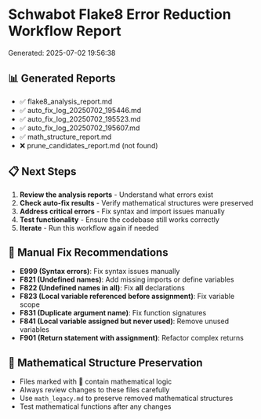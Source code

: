 # Schwabot Flake8 Error Reduction Workflow Report

Generated: 2025-07-02 19:56:38

## 📊 Generated Reports
- ✅ flake8_analysis_report.md
- ✅ auto_fix_log_20250702_195446.md
- ✅ auto_fix_log_20250702_195523.md
- ✅ auto_fix_log_20250702_195607.md
- ✅ math_structure_report.md
- ❌ prune_candidates_report.md (not found)

## 📋 Next Steps
1. **Review the analysis reports** - Understand what errors exist
2. **Check auto-fix results** - Verify mathematical structures were preserved
3. **Address critical errors** - Fix syntax and import issues manually
4. **Test functionality** - Ensure the codebase still works correctly
5. **Iterate** - Run this workflow again if needed

## 🔧 Manual Fix Recommendations
- **E999 (Syntax errors)**: Fix syntax issues manually
- **F821 (Undefined names)**: Add missing imports or define variables
- **F822 (Undefined names in __all__)**: Fix __all__ declarations
- **F823 (Local variable referenced before assignment)**: Fix variable scope
- **F831 (Duplicate argument name)**: Fix function signatures
- **F841 (Local variable assigned but never used)**: Remove unused variables
- **F901 (Return statement with assignment)**: Refactor complex returns

## 🔬 Mathematical Structure Preservation
- Files marked with 🔬 contain mathematical logic
- Always review changes to these files carefully
- Use `math_legacy.md` to preserve removed mathematical structures
- Test mathematical functions after any changes